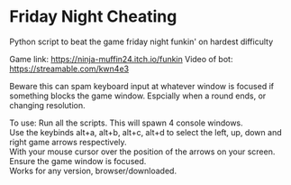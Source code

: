 # Friday Night Cheating
Python script to beat the game friday night funkin' on hardest difficulty

Game link: https://ninja-muffin24.itch.io/funkin
Video of bot: https://streamable.com/kwn4e3

Beware this can spam keyboard input at whatever window is focused if something blocks the game window.
Espcially when a round ends, or changing resolution.

To use:
Run all the scripts. This will spawn 4 console windows.    
Use the keybinds alt+a, alt+b, alt+c, alt+d to select the left, up, down and right game arrows respectively.     
With your mouse cursor over the position of the arrows on your screen.     
Ensure the game window is focused.      
Works for any version, browser/downloaded.
